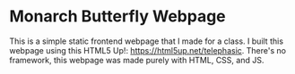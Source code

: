 
# Monarch Butterfly Webpage

This is a simple static frontend webpage that I made for a class. I built this webpage using this HTML5 Up!: https://html5up.net/telephasic. There's no framework, this webpage was made purely with HTML, CSS, and JS.

